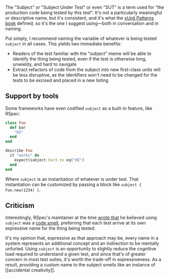 The "Subject" or "Subject Under Test" or even "SUT" is a term used for "the production code being tested by this test". It's not a particularly meaningful or descriptive name, but it's consistent, and it's what the [xUnit Patterns book](http://xunitpatterns.com/SUT.html) defined, so it's the one I suggest using—both in conversation and in naming.

Put simply, I recommend naming the variable of whatever is being tested `subject` in all cases. This yields two immediate benefits:

* Readers of the test familiar with the "subject" meme will be able to identify the thing being tested, even if the test is otherwise long, unwieldy, and hard to navigate
* Extract refactors of code from the subject into new first-class units will be less disruptive, as the identifiers won't need to be changed for the tests to be excised and placed in a new listing

## Support by tools

Some frameworks have even codified `subject` as a built-in feature, like RSpec:

``` ruby
class Foo
  def bar
    "HI"
  end
end

describe Foo
  it "works" do
    expect(subject.bar).to eq("HI")
  end
end
```

Where `subject` is an instantiation of whatever is under test. That instantiation can be customized by passing a block like `subject { Foo.new(1234) }`.

## Criticism

Interestingly, RSpec's maintainer at the time [wrote that](http://blog.davidchelimsky.net/blog/2012/05/13/spec-smell-explicit-use-of-subject/) he believed using `subject` was a [code smell](https://en.wikipedia.org/wiki/Code_smell), preferring that each test arrive at its own expressive name for the thing being tested.

It's my opinion that, expressive as that approach may be, every name in a system represents an additional concept and an indirection to be mentally unfurled. Using `subject` is an opportunity to slightly reduce the cognitive load required to understand a given test, and since that's of greater concern in most test suites, it's worth the trade-off in expressiveness. As a result, providing a custom name to the subject smells like an instance of [[accidental creativity]].